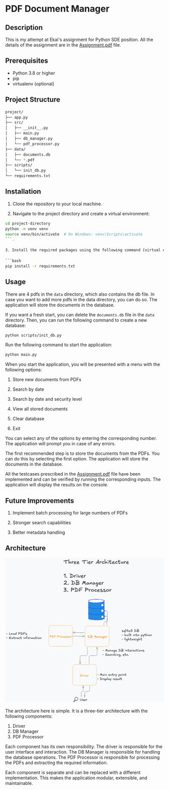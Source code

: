 # PDF Document Manager

## Description

This is my attempt at Ekai's assignment for Python SDE position. All the details of the assignment are in the [Assignment.pdf](Assignment.pdf) file.

## Prerequisites

- Python 3.8 or higher
- pip
- virtualenv (optional)

## Project Structure

```bash
project/
├── app.py
├── src/
│   ├── __init__.py
│   ├── main.py
│   ├── db_manager.py
│   └── pdf_processor.py
├── data/
│   ├── documents.db
│   └── *.pdf
├── scripts/
│   └── init_db.py
└── requirements.txt
```

## Installation

1. Clone the repository to your local machine.

2. Navigate to the project directory and create a virtual environment:

```bash
cd project-directory
python -m venv venv
source venv/bin/activate  # On Windows: venv\Scripts\activate
```.

3. Install the required packages using the following command (virtual environment is recommended):

```bash
pip install -r requirements.txt
```

## Usage

There are 4 pdfs in the `data` directory, which also contains the db file. In case you want to add more pdfs in the data directory, you can do so. The application will store the documents in the database.

If you want a fresh start, you can delete the `documents.db` file in the `data` directory. Then, you can run the following command to create a new database:

```bash
python scripts/init_db.py
```

Run the following command to start the application:

```bash
python main.py
```

When you start the application, you will be presented with a menu with the following options:

1. Store new documents from PDFs

2. Search by date

3. Search by date and security level

4. View all stored documents

5. Clear database

6. Exit

You can select any of the options by entering the corresponding number. The application will prompt you in case of any errors.

The first recommended step is to store the documents from the PDFs. You can do this by selecting the first option. The application will store the documents in the database.

All the testcases prescribed in the [Assignment.pdf](Assignment.pdf) file have been implemented and can be verified by running the corresponding inputs. The application will display the results on the console.

## Future Improvements

1. Implement batch processing for large numbers of PDFs

2. Stronger search capabilities

3. Better metadata handling

## Architecture

![Architecture](architecture.png)

The architecture here is simple. It is a three-tier architecture with the following components:

1. Driver
2. DB Manager
3. PDF Processor

Each component has its own responsibility. The driver is responsible for the user interface and interaction. The DB Manager is responsible for handling the database operations. The PDF Processor is responsible for processing the PDFs and extracting the required information.

Each component is separate and can be replaced with a different implementation. This makes the application modular, extensible, and maintainable.
